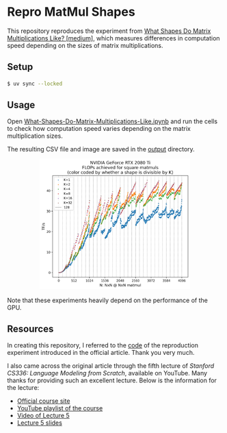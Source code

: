 # Repro MatMul Shapes

This repository reproduces the experiment from [What Shapes Do Matrix
Multiplications Like?
[medium]](https://www.thonking.ai/p/what-shapes-do-matrix-multiplications),
which measures differences in computation speed depending on the sizes
of matrix multiplications.

## Setup

```bash
$ uv sync --locked
```

## Usage

Open
[What-Shapes-Do-Matrix-Multiplications-Like.ipynb](What-Shapes-Do-Matrix-Multiplications-Like.ipynb)
and run the cells to check how computation speed varies depending on the
matrix multiplication sizes.

The resulting CSV file and image are saved in the [output](output/)
directory.

<div style="text-align: center;">
<img src="output/NVIDIA-GeForce-RTX-2080-Ti_matmul_tflops.png" width="70%">
</div>

Note that these experiments heavily depend on the performance of the
GPU.


## Resources

In creating this repository, I referred to the
[code](https://gist.github.com/Chillee/f86675147366a7a0c6e244eaa78660f7#file-4-matmul-bench-py)
of the reproduction experiment introduced in the official article. Thank you very much.

I also came across the original article through the fifth lecture of
*Stanford CS336: Language Modeling from Scratch*, available on YouTube.
Many thanks for providing such an excellent lecture. 
Below is the information for the lecture:

-   [Official course site](https://stanford-cs336.github.io/spring2025/)
-   [YouTube playlist of the
    course](https://www.youtube.com/playlist?list=PLoROMvodv4rOY23Y0BoGoBGgQ1zmU_MT_)
-   [Video of Lecture
    5](https://youtu.be/6OBtO9niT00?si=MfxxvDPFdpVBZ4Mb)
-   [Lecture 5
    slides](https://github.com/stanford-cs336/spring2025-lectures/blob/main/nonexecutable/2025%20Lecture%205%20-%20GPUs.pdf)
